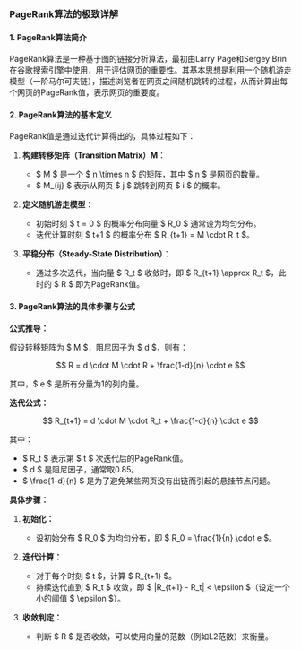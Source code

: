 ### PageRank算法的极致详解

#### 1. PageRank算法简介

PageRank算法是一种基于图的链接分析算法，最初由Larry Page和Sergey Brin在谷歌搜索引擎中使用，用于评估网页的重要性。其基本思想是利用一个随机游走模型（一阶马尔可夫链），描述浏览者在网页之间随机跳转的过程，从而计算出每个网页的PageRank值，表示网页的重要度。

#### 2. PageRank算法的基本定义

PageRank值是通过迭代计算得出的，具体过程如下：

1. **构建转移矩阵（Transition Matrix）M**：
    - $ M $ 是一个 $ n \times n $ 的矩阵，其中 $ n $ 是网页的数量。
    - $ M_{ij} $ 表示从网页 $ j $ 跳转到网页 $ i $ 的概率。

2. **定义随机游走模型**：
    - 初始时刻 $ t = 0 $ 的概率分布向量 $ R_0 $ 通常设为均匀分布。
    - 迭代计算时刻 $ t+1 $ 的概率分布 $ R_{t+1} = M \cdot R_t $。

3. **平稳分布（Steady-State Distribution）**：
    - 通过多次迭代，当向量 $ R_t $ 收敛时，即 $ R_{t+1} \approx R_t $，此时的 $ R $ 即为PageRank值。

#### 3. PageRank算法的具体步骤与公式

**公式推导：**

假设转移矩阵为 $ M $，阻尼因子为 $ d $，则有：

$$ R = d \cdot M \cdot R + \frac{1-d}{n} \cdot e $$

其中，$ e $ 是所有分量为1的列向量。

**迭代公式：**

$$ R_{t+1} = d \cdot M \cdot R_t + \frac{1-d}{n} \cdot e $$

其中：
- $ R_t $ 表示第 $ t $ 次迭代后的PageRank值。
- $ d $ 是阻尼因子，通常取0.85。
- $ \frac{1-d}{n} $ 是为了避免某些网页没有出链而引起的悬挂节点问题。

**具体步骤：**

1. **初始化：**
    - 设初始分布 $ R_0 $ 为均匀分布，即 $ R_0 = \frac{1}{n} \cdot e $。

2. **迭代计算：**
    - 对于每个时刻 $ t $，计算 $ R_{t+1} $。
    - 持续迭代直到 $ R_t $ 收敛，即 $ \|R_{t+1} - R_t\| < \epsilon $（设定一个小的阈值 $ \epsilon $）。

3. **收敛判定：**
    - 判断 $ R $ 是否收敛，可以使用向量的范数（例如L2范数）来衡量。
